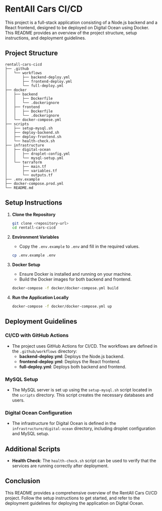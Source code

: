# RentAll Cars CI/CD

This project is a full-stack application consisting of a Node.js backend and a React frontend, designed to be deployed on Digital Ocean using Docker. This README provides an overview of the project structure, setup instructions, and deployment guidelines.

## Project Structure

```
rentall-cars-cicd
├── .github
│   └── workflows
│       ├── backend-deploy.yml
│       ├── frontend-deploy.yml
│       └── full-deploy.yml
├── docker
│   ├── backend
│   │   ├── Dockerfile
│   │   └── .dockerignore
│   ├── frontend
│   │   ├── Dockerfile
│   │   └── .dockerignore
│   └── docker-compose.yml
├── scripts
│   ├── setup-mysql.sh
│   ├── deploy-backend.sh
│   ├── deploy-frontend.sh
│   └── health-check.sh
├── infrastructure
│   ├── digital-ocean
│   │   ├── droplet-config.yml
│   │   └── mysql-setup.yml
│   └── terraform
│       ├── main.tf
│       ├── variables.tf
│       └── outputs.tf
├── .env.example
├── docker-compose.prod.yml
└── README.md
```

## Setup Instructions

1. **Clone the Repository**
   ```bash
   git clone <repository-url>
   cd rentall-cars-cicd
   ```

2. **Environment Variables**
   - Copy the `.env.example` to `.env` and fill in the required values.
   ```bash
   cp .env.example .env
   ```

3. **Docker Setup**
   - Ensure Docker is installed and running on your machine.
   - Build the Docker images for both backend and frontend.
   ```bash
   docker-compose -f docker/docker-compose.yml build
   ```

4. **Run the Application Locally**
   ```bash
   docker-compose -f docker/docker-compose.yml up
   ```

## Deployment Guidelines

### CI/CD with GitHub Actions

- The project uses GitHub Actions for CI/CD. The workflows are defined in the `.github/workflows` directory:
  - **backend-deploy.yml**: Deploys the Node.js backend.
  - **frontend-deploy.yml**: Deploys the React frontend.
  - **full-deploy.yml**: Deploys both backend and frontend.

### MySQL Setup

- The MySQL server is set up using the `setup-mysql.sh` script located in the `scripts` directory. This script creates the necessary databases and users.

### Digital Ocean Configuration

- The infrastructure for Digital Ocean is defined in the `infrastructure/digital-ocean` directory, including droplet configuration and MySQL setup.

## Additional Scripts

- **Health Check**: The `health-check.sh` script can be used to verify that the services are running correctly after deployment.


## Conclusion

This README provides a comprehensive overview of the RentAll Cars CI/CD project. Follow the setup instructions to get started, and refer to the deployment guidelines for deploying the application on Digital Ocean.
